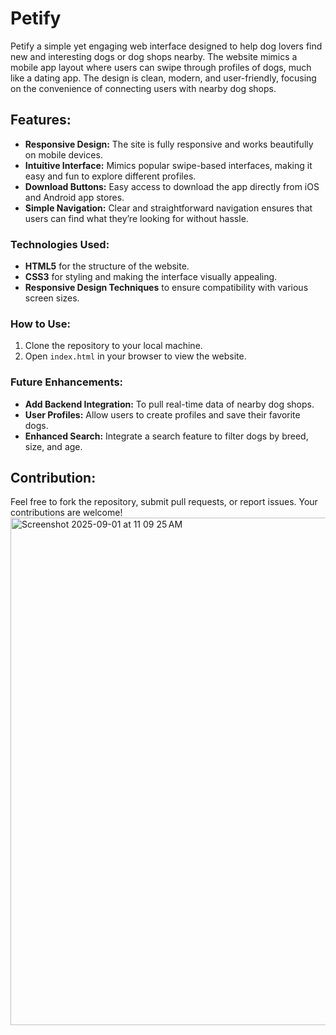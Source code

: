 # Petify
Petify a simple yet engaging web interface designed to help dog lovers find new and interesting dogs or dog shops nearby. The website mimics a mobile app layout where users can swipe through profiles of dogs, much like a dating app. The design is clean, modern, and user-friendly, focusing on the convenience of connecting users with nearby dog shops.
## Features:
- **Responsive Design:** The site is fully responsive and works beautifully on mobile devices.
- **Intuitive Interface:** Mimics popular swipe-based interfaces, making it easy and fun to explore different profiles.
- **Download Buttons:** Easy access to download the app directly from iOS and Android app stores.
- **Simple Navigation:** Clear and straightforward navigation ensures that users can find what they’re looking for without hassle.

### Technologies Used:
- **HTML5** for the structure of the website.
- **CSS3** for styling and making the interface visually appealing.
- **Responsive Design Techniques** to ensure compatibility with various screen sizes.

### How to Use:
1. Clone the repository to your local machine.
2. Open `index.html` in your browser to view the website.

### Future Enhancements:
- **Add Backend Integration:** To pull real-time data of nearby dog shops.
- **User Profiles:** Allow users to create profiles and save their favorite dogs.
- **Enhanced Search:** Integrate a search feature to filter dogs by breed, size, and age.
<h2>Contribution:</h2>
Feel free to fork the repository, submit pull requests, or report issues. Your contributions are welcome!
<img width="1680" height="812" alt="Screenshot 2025-09-01 at 11 09 25 AM" src="https://github.com/user-attachments/assets/32b17c75-e1b6-4ca9-b7a8-94a2445f723b" />

